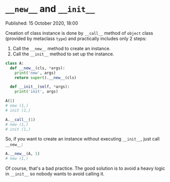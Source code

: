 # `__new__` and `__init__`

Published: 15 October 2020, 18:00

Creation of class instance is done by `__call__` method of `object` class (provided by metaclass `type`) and practically includes only 2 steps:

1. Call the `__new__` method to create an instance.
1. Call the `__init__` method to set up the instance.

```python
class A:
  def __new__(cls, *args):
    print('new', args)
    return super().__new__(cls)

  def __init__(self, *args):
    print('init', args)

A(1)
# new (1,)
# init (1,)

A.__call__(1)
# new (1,)
# init (1,)
```

So, if you want to create an instance without executing `__init__`, just call `__new__`:

```python
A.__new__(A, 1)
# new (1,)
```

Of course, that's a bad practice. The good solution is to avoid a heavy logic in `__init__` so nobody wants to avoid calling it.
